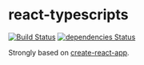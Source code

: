 # react-typescripts 

[![Build Status](https://travis-ci.org/ewgenius/react-typescripts.svg?branch=master)](https://travis-ci.org/ewgenius/react-typescripts) [![dependencies Status](https://david-dm.org/ewgenius/react-typescripts/status.svg)](https://david-dm.org/ewgenius/react-typescripts)

Strongly based on [create-react-app](https://github.com/facebookincubator/create-react-app).